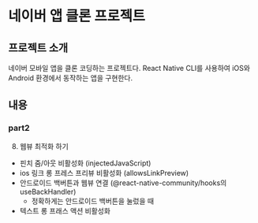 # 네이버 앱 클론 프로젝트

## 프로젝트 소개

네이버 모바일 앱을 클론 코딩하는 프로젝트다.
React Native CLI를 사용하여 iOS와 Android 환경에서 동작하는 앱을 구현한다.

## 내용

### part2

8. 웹뷰 최적화 하기

- 핀치 줌/아웃 비활성화 (injectedJavaScript)
- ios 링크 롱 프레스 프리뷰 비활성화 (allowsLinkPreview)
- 안드로이드 백버튼과 웹뷰 연결 (@react-native-community/hooks의 useBackHandler)
  - 정확하게는 안드로이드 백버튼을 눌렀을 때
- 텍스트 롱 프래스 액션 비활성화
